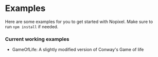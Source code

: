 # Examples

Here are some examples for you to get started with Nopixel. Make sure to run `npm install` if needed.

### Current working examples

- GameOfLife: A slightly modified version of Conway's Game of life